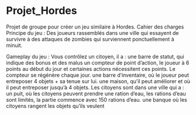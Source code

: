 # Projet_Hordes
Projet de groupe pour créer un jeu similaire à Hordes.
Cahier des charges
Principe du jeu :
Des joueurs rassemblés dans une ville qui essayent de survivre à des attaques de zombies qui surviennent ponctuellement à minuit.



Gameplay du jeu :
Vous contrôlez un citoyen, il a :
une barre de statut, qui indique des bonus et des malus
un compteur de point d’action, le joueur à 6 points au début du jour et certaines actions nécessitent ces points. Le compteur se régénère chaque jour.
une barre d’inventaire, où le joueur peut entreposer 4 objets + sa tenue sur lui.
une maison, qu’il peut améliorer et où il peut entreposer jusqu’à 4 objets.
Les citoyens sont dans une ville qui a :
un puit, où les citoyens peuvent prendre une ration d’eau, les rations d’eau sont limités, la partie commence avec 150 rations d’eau.
une banque où les citoyens rangent les objets qu’ils veulent

